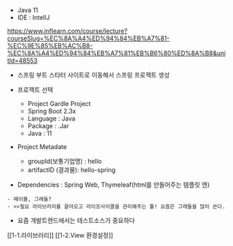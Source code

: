 
- Java 11
- IDE : IntellJ


https://www.inflearn.com/course/lecture?courseSlug=%EC%8A%A4%ED%94%84%EB%A7%81-%EC%9E%85%EB%AC%B8-%EC%8A%A4%ED%94%84%EB%A7%81%EB%B6%80%ED%8A%B8&unitId=48553
- 스프링 부트 스타터 사이트로 이동해서 스프링 프로젝트 생성

- 프로젝트 선택
	- Project Gardle  Project
	- Spring Boot 2.3x
	- Language : Java
	- Package : .Jar
	- Java : 11
- Project Metadate
	- groupId(보통기업명) : hello
	- artifactID (결과물): hello-spring
- Dependencies : Spring Web, Thymeleaf(html를 만들어주는 템플릿 엔)


```?
- 메이블, 그래들?
- >>필요 라이브러리를 끌어오고 라이프사이클을 관리해주는 툴! 요즘은 그래들을 많이 쓴다.
```

- 요즘 개발트렌드에서는 테스트소스가 중요하다

[[1-1.라이브러리]]
[[1-2.View 환경설정]]